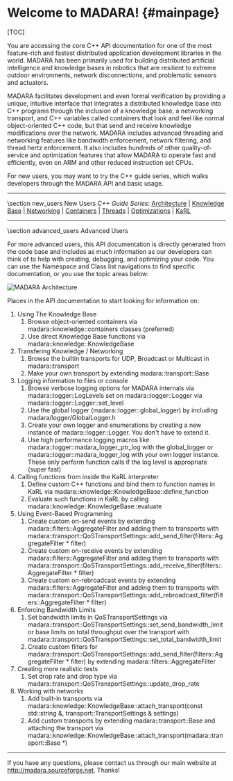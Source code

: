 Welcome to MADARA!                 {#mainpage}
==================

[TOC]

You are accessing the core C++ API documentation for one of the most feature-rich
and fastest distributed application development libraries in the world. MADARA 
has been primarily used for building distributed artificial intelligence and 
knowledge bases in robotics that are resilient to extreme outdoor environments,
network disconnections, and problematic sensors and actuators.

MADARA facilitates development and even formal verification by providing a unique,
intuitive interface that integrates a distributed knowledge base into C++ programs
through the inclusion of a knowledge base, a networking transport, and C++ variables
called containers that look and feel like normal object-oriented C++ code, but that
send and receive knowledge modifications over the network. MADARA includes advanced threading
and networking features like bandwidth enforcement, network filtering, and thread
hertz enforcement. It also includes hundreds of other quality-of-service and optimization
features that allow MADARA to operate fast and efficiently, even on ARM and other reduced
instruction set CPUs.

For new users, you may want to try the C++ guide series, which walks developers through the MADARA API
and basic usage.


___
\section new_users New Users
*C++ Guide Series*: [Architecture](https://sourceforge.net/p/madara/wiki/MadaraArchitecture) | [Knowledge Base](https://sourceforge.net/p/madara/wiki/InteractingWithTheKnowledgeBase) | [Networking](https://sourceforge.net/p/madara/wiki/InteractingWithTheTransport) | [Containers](https://sourceforge.net/p/madara/wiki/KnowledgeContainers) | [Threads](https://sourceforge.net/p/madara/wiki/WorkingWithThreads) | [Optimizations](https://sourceforge.net/p/madara/wiki/OptimizingKaRL) | [KaRL](https://sourceforge.net/p/madara/wiki/KarlLanguage/)
___
\section advanced_users Advanced Users

For more advanced users, this API documentation is directly generated from the code base and includes as
much information as our developers can think of to help with creating, debugging, and optimizing your code.
You can use the Namespace and Class list navigations to find specific documentation, or you use the topic
areas below:

![MADARA Architecture](MADARA_Architecture.png)

Places in the API documentation to start looking for information on:

1. Using The Knowledge Base
    1. Browse object-oriented containers via madara::knowledge::containers classes (preferred)
    2. Use direct Knowledge Base functions via madara::knowledge::KnowledgeBase
2. Transfering Knowledge / Networking
    1. Browse the builtin transports for UDP, Broadcast or Multicast in madara::transport
    2. Make your own transport by extending madara::transport::Base
3. Logging information to files or console
    1. Browse verbose logging options for MADARA internals via madara::logger::LogLevels set on madara::logger::Logger via madara::logger::Logger::set_level
    2. Use the global logger (madara::logger::global_logger) by including madara/logger/GlobalLogger.h
    3. Create your own logger and enumerations by creating a new instance of madara::logger::Logger. You don't have to extend it.
    4. Use high performance logging macros like madara::logger::madara_logger_ptr_log with the global_logger or madara::logger::madara_logger_log with your own logger instance. These only perform function calls if the log level is appropriate (super fast)
4. Calling functions from inside the KaRL interpreter
    1. Define custom C++ functions and bind them to function names in KaRL via madara::knowledge::KnowledgeBase::define_function
    2. Evaluate such functions in KaRL by calling madara::knowledge::KnowledgeBase::evaluate
5. Using Event-Based Programming
    1. Create custom on-send events by extending madara::filters::AggregateFilter	and adding them to transports with madara::transport::QoSTransportSettings::add_send_filter(filters::AggregateFilter * filter)
    2. Create custom on-receive events by extending madara::filters::AggregateFilter	and adding them to transports with madara::transport::QoSTransportSettings::add_receive_filter(filters::AggregateFilter * filter)
    2. Create custom on-rebroadcast events by extending madara::filters::AggregateFilter	and adding them to transports with madara::transport::QoSTransportSettings::add_rebroadcast_filter(filters::AggregateFilter * filter)
6. Enforcing Bandwidth Limits
    1. Set bandwidth limits in QoSTransportSettings via madara::transport::QoSTransportSettings::set_send_bandwidth_limit or base limits on total throughput over the transport with madara::transport::QoSTransportSettings::set_total_bandwidth_limit
    2. Create custom filters for madara::transport::QoSTransportSettings::add_send_filter(filters::AggregateFilter * filter) by extending madara::filters::AggregateFilter
7. Creating more realistic tests
    1. Set drop rate and drop type via madara::transport::QoSTransportSettings::update_drop_rate
8. Working with networks
    1. Add built-in transports via madara::knowledge::KnowledgeBase::attach_transport(const std::string &, transport::TransportSettings & settings)
    2. Add custom transports by extending madara::transport::Base and attaching the transport via madara::knowledge::KnowledgeBase::attach_transport(madara::transport::Base *)
     
___


If you have any questions, please contact us through our main website at http://madara.sourceforge.net. Thanks!